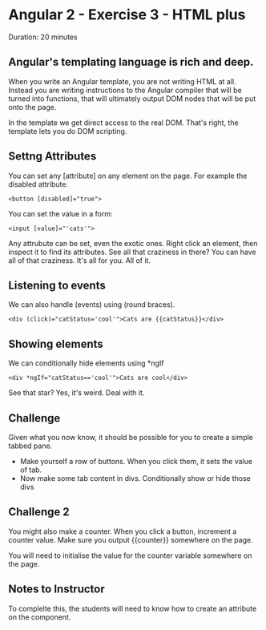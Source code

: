 # Angular 2 - Exercise 3 - HTML plus

Duration: 20 minutes

## Angular's templating language is rich and deep.

When you write an Angular template, you are not writing HTML at all. Instead you are writing instructions to the Angular compiler that will be turned into functions, that will ultimately output DOM nodes that will be put onto the page.

In the template we get direct access to the real DOM. That's right, the template lets you do DOM scripting.

## Settng Attributes

You can set any [attribute] on any element on the page. For example the disabled attribute.

    <button [disabled]="true">

You can set the value in a form:

    <input [value]="'cats'">

Any attrubute can be set, even the exotic ones. Right click an element, then inspect it to find its attributes. See all that craziness in there? You can have all of that craziness. It's all for you. All of it.

## Listening to events

We can also handle (events) using (round braces).

    <div (click)="catStatus='cool'">Cats are {{catStatus}}</div>

## Showing elements

We can conditionally hide elements using *ngIf

    <div *ngIf="catStatus=='cool'">Cats are cool</div>

See that star? Yes, it's weird. Deal with it.


## Challenge

Given what you now know, it should be possible for you to create a simple tabbed pane.

* Make yourself a row of buttons. When you click them, it sets the value of tab.
* Now make some tab content in divs. Conditionally show or hide those divs


## Challenge 2

You might also make a counter. When you click a button, increment a counter value. Make sure you output {{counter}} somewhere on the page.

You will need to initialise the value for the counter variable somewhere on the page.


## Notes to Instructor

To complelte this, the students will need to know how to create an attribute on the component.
